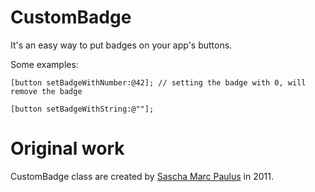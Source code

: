 CustomBadge
===========

It's an easy way to put badges on your app's buttons.

Some examples:

	[button setBadgeWithNumber:@42]; // setting the badge with 0, will remove the badge

	[button setBadgeWithString:@""];


# Original work

CustomBadge class are created by [Sascha Marc Paulus](www.spaulus.com) in 2011.
